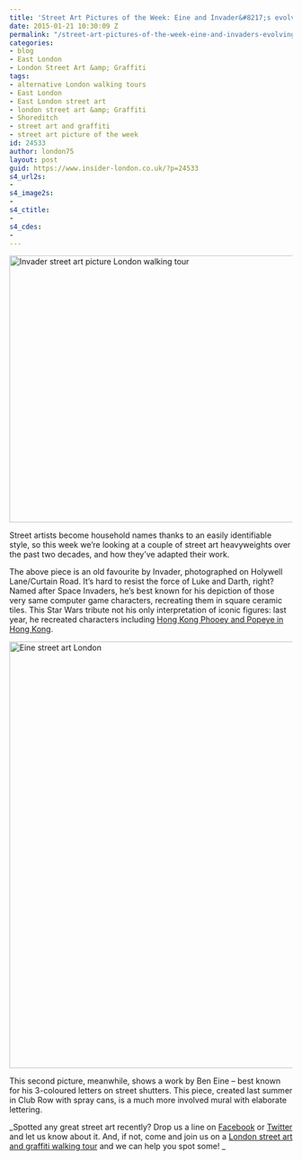 ```yaml
---
title: 'Street Art Pictures of the Week: Eine and Invader&#8217;s evolving style'
date: 2015-01-21 10:30:09 Z
permalink: "/street-art-pictures-of-the-week-eine-and-invaders-evolving-style/"
categories:
- blog
- East London
- London Street Art &amp; Graffiti
tags:
- alternative London walking tours
- East London
- East London street art
- london street art &amp; Graffiti
- Shoreditch
- street art and graffiti
- street art picture of the week
id: 24533
author: london75
layout: post
guid: https://www.insider-london.co.uk/?p=24533
s4_url2s:
- 
s4_image2s:
- 
s4_ctitle:
- 
s4_cdes:
- 
---
```


<img class="aligncenter wp-image-24536 size-full" src="/wp-content/uploads/2015/01/27b_mini.jpg" alt="Invader street art picture London walking tour" width="560" height="475" />

Street artists become household names thanks to an easily identifiable style, so this week we&#8217;re looking at a couple of street art heavyweights over the past two decades, and how they&#8217;ve adapted their work.

The above piece is an old favourite by Invader, photographed on Holywell Lane/Curtain Road. It&#8217;s hard to resist the force of Luke and Darth, right? Named after Space Invaders, he&#8217;s best known for his depiction of those very same computer game characters, recreating them in square ceramic tiles. This Star Wars tribute not his only interpretation of iconic figures: last year, he recreated characters including <a href="http://www.streetartnews.net/2014/01/invader-invades-hong-kong-part-iv.html" target="_blank">Hong Kong Phooey and Popeye in Hong Kong</a>.

<img class="aligncenter wp-image-24535 size-full" src="/wp-content/uploads/2015/01/18_mini.jpg" alt="Eine street art London" width="569" height="759" />

This second picture, meanwhile, shows a work by Ben Eine &#8211; best known for his 3-coloured letters on street shutters. This piece, created last summer in Club Row with spray cans, is a much more involved mural with elaborate lettering.

_Spotted any great street art recently? Drop us a line on <a href="https://www.facebook.com/insiderlondon" target="_blank">Facebook</a> or <a href="twitter.com/insiderlondon" target="_blank">Twitter</a> and let us know about it. And, if not, come and join us on a <a href="https://www.insider-london.co.uk/london-graffiti-artists-walking-tours/" target="_blank">London street art and graffiti walking tour</a> and we can help you spot some! _